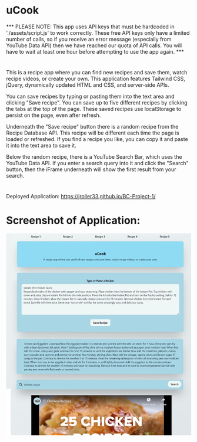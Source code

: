 # uCook



***   PLEASE NOTE: This app uses API keys that must be hardcoded in './assets/script.js' to work correctly. These free API keys only have a limited number of calls, so if you receive an error message (especially from YouTube Data API) then we have reached our quota of API calls. You will have to wait at least one hour before attempting to use the app again.   ***

#

This is a recipe app where you can find new recipes and save them, watch recipe videos, or create your own. This application features Tailwind CSS, jQuery, dynamically updated HTML and CSS, and server-side APIs.

You can save recipes by typing or pasting them into the text area and clicking "Save recipe". You can save up to five different recipes by clicking the tabs at the top of the page. These saved recipes use localStorage to persist on the page, even after refresh.

Underneath the "Save recipe" button there is a random recipe from the Recipe Database API. This recipe will be different each time the page is loaded or refreshed. If you find a recipe you like, you can copy it and paste it into the text area to save it.

Below the random recipe, there is a YouTube Search Bar, which uses the YouTube Data API. If you enter a search query into it and click the "Search" button, then the iFrame underneath will show the first result from your search.
#
Deployed Application: https://jroller33.github.io/BC-Project-1/ 


# Screenshot of Application: #
![Screenshot](./assets/screenshot.jpg "Screenshot")





